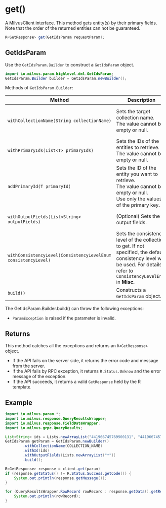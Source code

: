 # get()

A MilvusClient interface. This method gets entity(s) by their primary fields. Note that the order of the returned entities can not be guaranteed.

```Java
R<GetResponse> get(GetIdsParam requestParam);
```

## GetIdsParam

Use the `GetIdsParam.Builder` to construct a `GetIdsParam` object.

```Java
import io.milvus.param.highlevel.dml.GetIdsParam;
GetIdsParam.Builder builder = GetIdsParam.newBuilder();
```

Methods of `GetIdsParam.Builder`:

| Method | Description | Parameters |
| --- | --- | --- |
| `withCollectionName(String collectionName)` | Sets the target collection name.<br>The value cannot be empty or null. | `collectionName`: Name of the collection from which entities are to be retrieved. |
| `withPrimaryIds(List<T> primaryIds)` | Sets the IDs of the entities to retrieve.<br>The value cannot be empty or null. | `primaryIds`: A list of primary keys of the entities to retrieve. |
| `addPrimaryId(T primaryId)` | Sets the ID of the entity you want to retrieve.<br>The value cannot be empty or null.<br>Use only the values of the primary key. | `primaryId`: ID of the entity you want to retrieve. |
| `withOutputFields(List<String> outputFields)` | (Optional) Sets the output fields. | `outputFields`: A list of output fields you prefer. |
| `withConsistencyLevel(ConsistencyLevelEnum consistencyLevel)` | Sets the consistency level of the collection to get. If not specified, the default consistency level will be used. For details, refer to `ConsistencyLevelEnum` in **Misc**. | `consistencyLevel`: The consistency level of the collection to get. |
| `build()` | Constructs a `GetIdsParam` object. | N/A |

The GetIdsParam.Builder.build() can throw the following exceptions:

- `ParamException` is raised if the parameter is invalid.

## Returns

This method catches all the exceptions and returns an `R<GetResponse>` object.

- If the API fails on the server side, it returns the error code and message from the server.
- If the API fails by RPC exception, it returns `R.Status.Unknow` and the error message of the exception.
- If the API succeeds, it returns a valid `GetResponse` held by the R template. 

## Example

```Java
import io.milvus.param.*;
import io.milvus.response.QueryResultsWrapper;
import io.milvus.response.FieldDataWrapper;
import io.milvus.grpc.QueryResults;

List<String> ids = Lists.newArrayList("441966745769900131", "441966745769900133");
GetIdsParam getParam = GetIdsParam.newBuilder()
        .withCollectionName(COLLECTION_NAME)
        .withId(ids)
        .withOutputFields(Lists.newArrayList("*"))
        .build();

R<GetResponse> response = client.get(param)
if (response.getStatus() != R.Status.Success.getCode()) {
    System.out.println(response.getMessage());
}

for (QueryResultsWrapper.RowRecord rowRecord : response.getData().getRowRecords()) {
    System.out.println(rowRecord);
}
```
